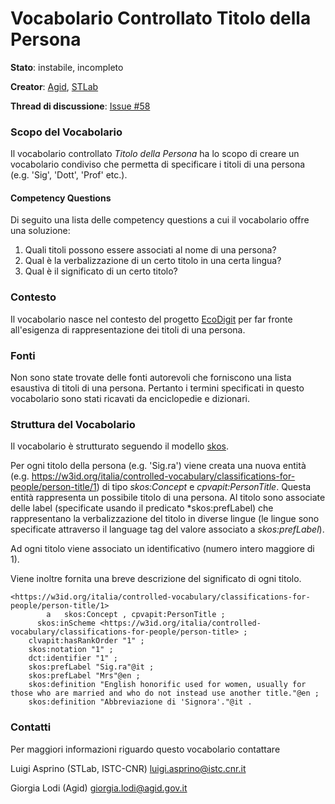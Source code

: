 # Vocabolario Controllato Titolo della Persona

**Stato**: instabile, incompleto

**Creator**: 
[Agid](http://spcdata.digitpa.gov.it/browse/page/Amministrazione/agid), 
[STLab](https://w3id.org/italia/data/organization/support-unit/cnr-Z6HZEH/stlab)

**Thread di discussione**: [Issue #58](https://github.com/italia/daf-ontologie-vocabolari-controllati/issues/58)

### Scopo del Vocabolario
Il vocabolario controllato *Titolo della Persona* ha lo scopo 
di creare un vocabolario condiviso che permetta di specificare 
i titoli di una persona (e.g. 'Sig', 'Dott', 'Prof' etc.). 

#### Competency Questions

Di seguito una lista delle competency questions a cui il vocabolario offre una soluzione:

1. Quali titoli possono essere associati al nome di una persona?
2. Qual è la verbalizzazione di un certo titolo in una certa lingua?
3. Qual è il significato di un certo titolo?

### Contesto
Il vocabolario nasce nel contesto del progetto [EcoDigit](http://ecodigit.dtclazio.it) per 
far fronte all'esigenza di rappresentazione dei titoli di una persona.

### Fonti
Non sono state trovate delle fonti autorevoli che forniscono una lista esaustiva di titoli di una persona.
Pertanto i termini specificati in questo vocabolario sono stati ricavati da enciclopedie e dizionari.

### Struttura del Vocabolario
Il vocabolario è strutturato seguendo il modello [skos](http://www.w3.org/2004/02/skos/core#).

Per ogni titolo della persona (e.g. 'Sig.ra') viene creata una nuova entità (e.g. https://w3id.org/italia/controlled-vocabulary/classifications-for-people/person-title/1) di tipo *skos:Concept* e *cpvapit:PersonTitle*.
Questa entità rappresenta un possibile titolo di una persona.
Al titolo sono associate delle label (specificate usando il predicato *skos:prefLabel) che 
rappresentano la verbalizzazione del titolo in diverse lingue (le lingue sono specificate attraverso il language tag 
del valore associato a *skos:prefLabel*).

Ad ogni titolo viene associato un identificativo (numero intero maggiore di 1).

Viene inoltre fornita una breve descrizione del significato di ogni titolo.

```
<https://w3id.org/italia/controlled-vocabulary/classifications-for-people/person-title/1>
 	    a  	skos:Concept , cpvapit:PersonTitle ;
 	  skos:inScheme <https://w3id.org/italia/controlled-vocabulary/classifications-for-people/person-title> ;
    clvapit:hasRankOrder "1" ;
    skos:notation "1" ;
    dct:identifier "1" ;
    skos:prefLabel "Sig.ra"@it ;
    skos:prefLabel "Mrs"@en ;
    skos:definition "English honorific used for women, usually for those who are married and who do not instead use another title."@en ;
    skos:definition "Abbreviazione di 'Signora'."@it .
```

### Contatti
Per maggiori informazioni riguardo questo vocabolario contattare

Luigi Asprino (STLab, ISTC-CNR) luigi.asprino@istc.cnr.it

Giorgia Lodi (Agid) giorgia.lodi@agid.gov.it

